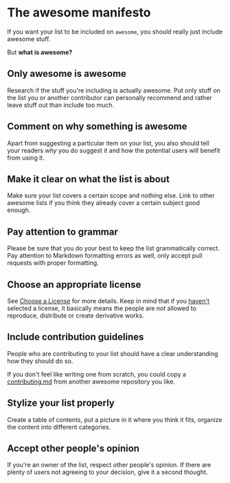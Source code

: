 # The awesome manifesto

If you want your list to be included on `awesome`, you should really just include awesome stuff.

But **what is awesome?**

## Only awesome is awesome

Research if the stuff you're including is actually awesome. Put only stuff on the list you or another contributor can personally recommend and rather leave stuff out than include too much.

## Comment on why something is awesome

Apart from suggesting a particular item on your list, you also should tell your readers _why_ you do suggest it and how the potential users will benefit from using it.

## Make it clear on what the list is about

Make sure your list covers a certain scope and nothing else.
Link to other awesome lists if you think they already cover a certain subject good enough.

## Pay attention to grammar

Please be sure that you do your best to keep the list grammatically correct. Pay attention to Markdown formatting errors as well, only accept pull requests with proper formatting.

## Choose an appropriate license

See [Choose a License](http://choosealicense.com/) for more details. Keep in mind that if you [haven't](http://choosealicense.com/no-license/) selected a license, it basically means the people are *not* allowed to reproduce, distribute or create derivative works.

## Include contribution guidelines

People who are contributing to your list should have a clear understanding how they should do so.

If you don't feel like writing one from scratch, you could copy a [contributing.md](contributing.md) from another awesome repository you like.

## Stylize your list properly

Create a table of contents, put a picture in it where you think it fits, organize the content into different categories.

## Accept other people's opinion

If you're an owner of the list, respect other people's opinion. If there are plenty of users not agreeing to your decision, give it a second thought.
